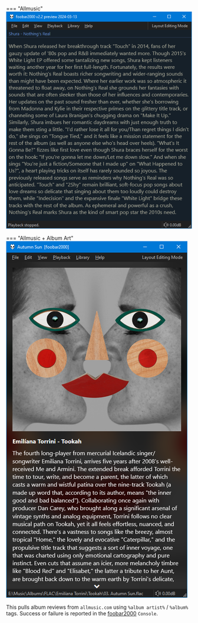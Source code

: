 === "Allmusic"
	![allmusic](../images/allmusic.png)

=== "Allmusic + Album Art"
	![allmusic album art](../images/allmusic-album-art.png)

This pulls album reviews from `allmusic.com` using `%album artist%` / `%album%` tags.
Success or failure is reported in the [foobar2000](https://www.foobar2000.org) `Console`.
